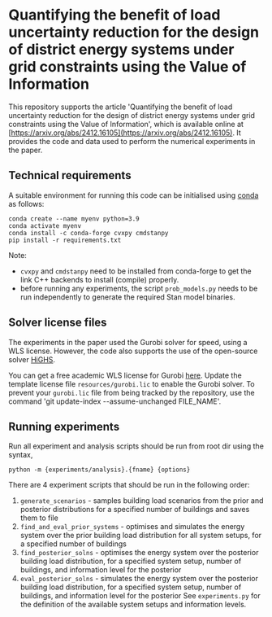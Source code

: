 # Quantifying the benefit of load uncertainty reduction for the design of district energy systems under grid constraints using the Value of Information

This repository supports the article 'Quantifying the benefit of load uncertainty reduction for the design of district energy systems under grid constraints using the Value of Information', which is available online at [https://arxiv.org/abs/2412.16105](https://arxiv.org/abs/2412.16105).
It provides the code and data used to perform the numerical experiments in the paper.

## Technical requirements

A suitable environment for running this code can be initialised using [conda](https://docs.conda.io/projects/conda/en/latest/user-guide/tasks/manage-environments.html#) as follows:

```
conda create --name myenv python=3.9
conda activate myenv
conda install -c conda-forge cvxpy cmdstanpy
pip install -r requirements.txt
```

Note:
- `cvxpy` and `cmdstanpy` need to be installed from conda-forge to get the link C++ backends to install (compile) properly.
- before running any experiments, the script `prob_models.py` needs to be run independently to generate the required Stan model binaries.

## Solver license files

The experiments in the paper used the Gurobi solver for speed, using a WLS license. However, the code also supports the use of the open-source solver [HiGHS](https://highs.dev/).

You can get a free academic WLS license for Gurobi [here](https://www.gurobi.com/academia/academic-program-and-licenses/). Update the template license file `resources/gurobi.lic` to enable the Gurobi solver. To prevent your `gurobi.lic` file from being tracked by the repository, use the command 'git update-index --assume-unchanged FILE_NAME'.

## Running experiments

Run all experiment and analysis scripts should be run from root dir using the syntax,

```
python -m {experiments/analysis}.{fname} {options}
```

There are 4 experiment scripts that should be run in the following order:
1. `generate_scenarios` - samples building load scenarios from the prior and posterior distributions for a specified number of buildings and saves them to file
2. `find_and_eval_prior_systems` - optimises and simulates the energy system over the prior building load distribution for all system setups, for a specified number of buildings
3. `find_posterior_solns` - optimises the energy system over the posterior building load distribution, for a specified system setup, number of buildings, and information level for the posterior
4. `eval_posterior_solns` - simulates the energy system over the posterior building load distribution, for a specified system setup, number of buildings, and information level for the posterior
See `experiments.py` for the definition of the available system setups and information levels.
